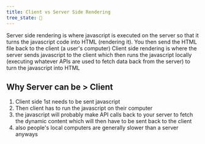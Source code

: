 ```yaml
---
title: Client vs Server Side Rendering
tree_state: 🌱
---
```


Server side rendering is where javascript is executed on the server so that it turns the javascript code into HTML (rendering it). You then send the HTML file back to the client (a user's computer)
Client side rendering is where the server sends javascript to the client which then runs the javascript locally (executing whatever APIs are used to fetch data back from the server) to turn the javascript into HTML

## Why Server can be > Client
1. Client side 1st needs to be sent javascript
2. Then client has to run the javascript on their computer
3. the javascript will probably make API calls back to your server to fetch the dynamic content which will then have to be sent back to the client
4. also people's local computers are generally slower than a server anyways